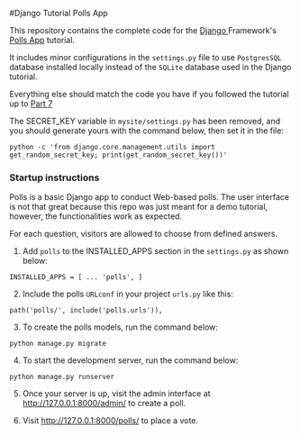 #Django Tutorial Polls App

This repository contains the complete code for the <a href="https://www.djangoproject.com/">Django </a> Framework's <a href="https://docs.djangoproject.com/en/3.2/intro/tutorial01/"> Polls App</a> tutorial. 

It includes minor configurations in the `settings.py` file to use `PostgresSQL` database installed locally instead of the `SQLite` database used in the Django tutorial. 

Everything else should match the code you have if you followed the tutorial up to <a href="https://docs.djangoproject.com/en/3.2/intro/tutorial07/"> Part 7 <a/>

The SECRET_KEY variable in `mysite/settings.py` has been removed, and you should generate yours with the command below, then set it in the file: 

`python -c 'from django.core.management.utils import get_random_secret_key; print(get_random_secret_key())'`

### Startup instructions
Polls is a basic Django app to conduct Web-based polls. The user interface is not that great because this repo was just meant for a demo tutorial, however, the functionalities work as expected. 

For each question, visitors are allowed to choose from defined answers.

1. Add `polls` to the INSTALLED_APPS section in the `settings.py` as shown below:

``
INSTALLED_APPS = [
   ...
   'polls',
   ]
``


2. Include the polls `URLconf` in your project `urls.py` like this:

```path('polls/', include('polls.urls')),```


3. To create the polls models, run the command below: 

```python manage.py migrate```

4. To start the development server, run the command below: 

```python manage.py runserver```


5. Once your server is up, visit the admin interface at <a href="http://127.0.0.1:8000/admin/">http://127.0.0.1:8000/admin/ </a> to create a poll.


6. Visit <a href="http://127.0.0.1:8000/polls/">http://127.0.0.1:8000/polls/ </a> to place a vote. 